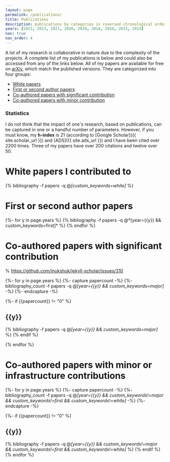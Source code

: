 ```yaml
---
layout: page
permalink: /publications/
title: Publications
description: publications by categories in reversed chronological order. generated by jekyll-scholar.
years: [2023, 2022, 2021, 2020, 2019, 2018, 2016, 2015, 2014]
nav: true
nav_order: 4
---
```


A lot of my research is collaborative in nature due to the complexity of the projects.
A complete list of my publications is below and could also be accessed from any of the links below.
All of my papers are available for free on [arXiv][arxiv_url], which match the published versions. They are categorized into four groups:

- [White papers](#white)
- [First or second author papers](#firstauthor)
- [Co-authored papers with significant contribution](#coauthor-major)
- [Co-authored papers with minor contribution](#coauthor-infra)

### Statistics

I do not think that the impact of one's research, based on publications, can be captured in one or a handful number of parameters.
However, if you must know, my **h-index** is 21 (according to [Google Scholar]({{ site.scholar_url }}) and [ADS]({{ site.ads_url }}) and I have been cited over 2200 times.
Three of my papers have over 200 citations and twelve over 50.

[arxiv_url]: https://arxiv.org/search/?query=kannawadi&searchtype=author&abstracts=show&order=-announced_date_first&size=50




<!-- _pages/publications.md -->
<div class="publications">

<a name="white">
<h1>White papers I contributed to</h1>
</a>

{% bibliography -f papers -q @*[custom_keywords=white]* %}

<a name="firstauthor">
<h1>First or second author papers</h1>
</a>
{%- for y in page.years %}
  {% bibliography -f papers -q @*[year={{y}} && custom_keywords=first]* %}
{% endfor %}

<a name="coauthor-major">
<h1>Co-authored papers with significant contribution</h1>
</a>

% https://github.com/inukshuk/jekyll-scholar/issues/310

{%- for y in page.years %}
  {%- capture papercount -%}
    {%- bibliography_count -f papers -q @*[year={{y}} && custom_keywords=major]* -%}
  {%- endcapture -%}

  {%- if {{papercount}} != "0"  %}
    <h2 class="year">{{y}}</h2>
    {% bibliography -f papers -q @*[year={{y}} && custom_keywords=major]* %}
  {% endif %}

{% endfor %}

<a name="coauthor-infra">
<h1>Co-authored papers with minor or infrastructure contributions</h1>
</a>

{%- for y in page.years %}
  {%- capture papercount -%}
    {%- bibliography_count -f papers -q @*[year={{y}} && custom_keywords!=major && custom_keywords!=first && custom_keywords!=white]* -%}
  {%- endcapture -%}

  {%- if {{papercount}} != "0"  %}
    <h2 class="year">{{y}}</h2>
    {% bibliography -f papers -q @*[year={{y}} && custom_keywords!=major && custom_keywords!=first && custom_keywords!=white]* %}
  {% endif %}
{% endfor %}

</div>
